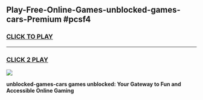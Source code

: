 
## Play-Free-Online-Games-unblocked-games-cars-Premium #pcsf4
<h3>
<a href="https://premium.freeplayer.one?title=unblocked-games-cars&ref=8M">CLICK TO PLAY</a></h3>
<hr>

<h3>
<a href="https://premium.freeplayer.one?title=unblocked-games-cars&ref=8M">CLICK 2 PLAY</a>
  
</h3>

<a href="https://premium.freeplayer.one?title=unblocked-games-cars&ref=8M"><img src="https://clearcache.store/games.png"></a>


**unblocked-games-cars games unblocked: Your Gateway to Fun and Accessible Online Gaming**
